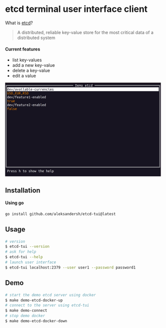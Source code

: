 # etcd terminal user interface client

What is [etcd](https://etcd.io/)?
> A distributed, reliable key-value store for the most critical data of a distributed system

#### Current features

- list key-values
- add a new key-value
- delete a key-value
- edit a value

![tuiPack example](./demo/etcd_tui_screenshot.png "Example")

## Installation

#### Using go

```bash
go install github.com/aleksandersh/etcd-tui@latest
```

## Usage

```bash
# version
$ etcd-tui --version
# ask for help
$ etcd-tui --help
# launch user interface
$ etcd-tui localhost:2379 --user user1 --password password1
```

## Demo

```bash
# start the demo etcd server using docker
$ make demo-etcd-docker-up
# connect to the server using etcd-tui
$ make demo-connect
# stop demo docker
$ make demo-etcd-docker-down
```
